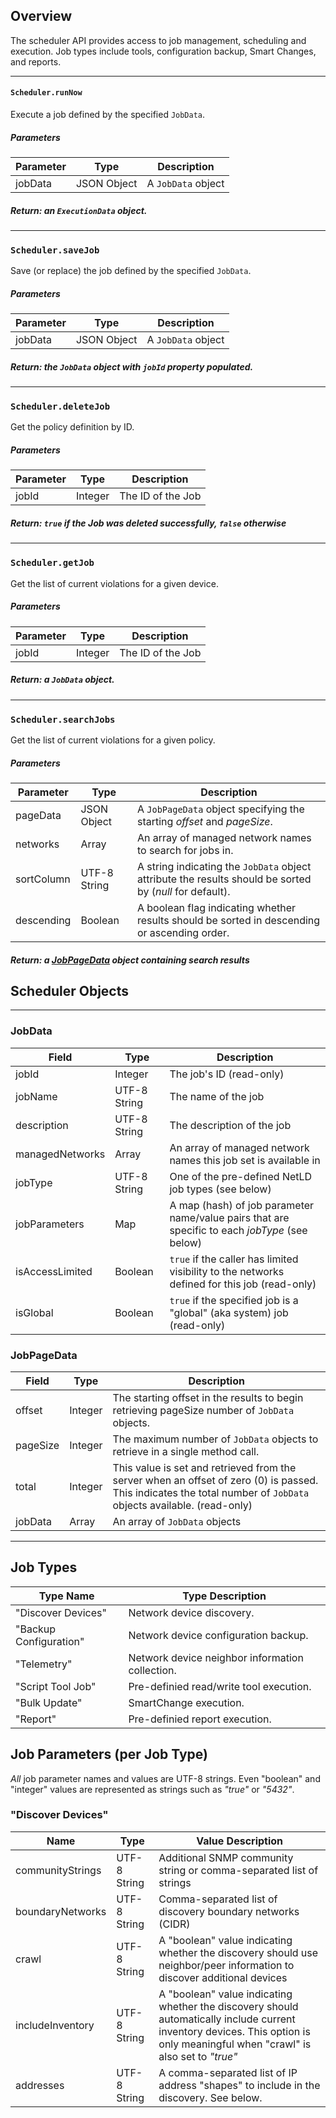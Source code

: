 ## Overview

The scheduler API provides access to job management, scheduling and execution.  Job types include tools, configuration backup,
Smart Changes, and reports.

-----------------------------------------------------------------------------------
#### ``Scheduler.runNow``
Execute a job defined by the specified ``JobData``.
##### Parameters
| Parameter | Type    | Description |
| --------- | ------- | ----------- |
| jobData   | JSON Object | A ``JobData`` object |

##### Return: an ``ExecutionData`` object.

<p class="vspacer"></p>

-----------------------------------------------------------------------------------
### ``Scheduler.saveJob``
Save (or replace) the job defined by the specified ``JobData``.
##### Parameters
| Parameter | Type         | Description |
| --------- | ------------ | ----------- |
| jobData   | JSON Object | A ``JobData`` object |

##### Return: the ``JobData`` object with ``jobId`` property populated.

<p class="vspacer"></p>

-----------------------------------------------------------------------------------
### ``Scheduler.deleteJob``
Get the policy definition by ID.
##### Parameters
| Parameter | Type    | Description |
| --------- | ------- | ----------- |
| jobId     | Integer | The ID of the Job |

##### Return: ``true`` if the Job was deleted successfully, ``false`` otherwise

<p class="vspacer"></p>

-----------------------------------------------------------------------------------
### ``Scheduler.getJob``
Get the list of current violations for a given device.
##### Parameters
| Parameter | Type         | Description |
| --------- | ------------ | ----------- |
| jobId     | Integer      | The ID of the Job |

##### Return: a ``JobData`` object.

<p class="vspacer"></p>

-----------------------------------------------------------------------------------
### ``Scheduler.searchJobs``
Get the list of current violations for a given policy.
##### Parameters
| Parameter | Type    | Description |
| --------- | ------- | ----------- |
| pageData  | JSON Object  | A ``JobPageData`` object specifying the starting *offset* and *pageSize*. |
| networks  | Array        | An array of managed network names to search for jobs in. |
| sortColumn  | UTF-8 String | A string indicating the ``JobData`` object attribute the results should be sorted by (*null* for default). |
| descending  | Boolean | A boolean flag indicating whether results should be sorted in descending or ascending order. |

##### Return: a [JobPageData](#JobPageData) object containing search results

<p class="vspacer"></p>

## Scheduler Objects

-----------------------------------------------------------------------------------
### JobData
| Field           | Type          | Description      |
| --------------- | ------------- | --------------   |
| jobId           | Integer       | The job's ID (read-only) |
| jobName         | UTF-8 String  | The name of the job |
| description     | UTF-8 String  | The description of the job |
| managedNetworks | Array         | An array of managed network names this job set is available in |
| jobType         | UTF-8 String  | One of the pre-defined NetLD job types (see below) |
| jobParameters   | Map           | A map (hash) of job parameter name/value pairs that are specific to each *jobType* (see below) |
| isAccessLimited | Boolean       | ``true`` if the caller has limited visibility to the networks defined for this job (read-only) |
| isGlobal        | Boolean       | ``true`` if the specified job is a "global" (aka system) job (read-only) |

### JobPageData
| Field            | Type         | Description      |
| ---------------- | ------------ | --------------   |
| offset           | Integer      | The starting offset in the results to begin retrieving pageSize number of ``JobData`` objects. |
| pageSize         | Integer      | The maximum number of ``JobData`` objects to retrieve in a single method call. |
| total            | Integer      | This value is set and retrieved from the server when an offset of zero (0) is passed. This indicates the total number of ``JobData`` objects available. (read-only) |
| jobData          | Array        | An array of ``JobData`` objects |


----------------------------------------------------------------------------------

## Job Types
| Type Name              | Type Description     |
| ---------------------- | -------------------  |
| "Discover Devices"     | Network device discovery. |
| "Backup Configuration" | Network device configuration backup. |
| "Telemetry"            | Network device neighbor information collection. |
| "Script Tool Job"      | Pre-definied read/write tool execution. |
| "Bulk Update"          | SmartChange execution. |
| "Report"               | Pre-definied report execution. |

## Job Parameters (per Job Type)

*All* job parameter names and values are UTF-8 strings.  Even "boolean" and "integer" values are represented as strings such as *"true"* or *"5432"*.

### "Discover Devices"
| Name             | Type           | Value Description      |
| ---------------- | -------------- | --------------------   |
| communityStrings | UTF-8 String   | Additional SNMP community string or comma-separated list of strings |
| boundaryNetworks | UTF-8 String   | Comma-separated list of discovery boundary networks (CIDR) |
| crawl            | UTF-8 String   | A "boolean" value indicating whether the discovery should use neighbor/peer information to discover additional devices |
| includeInventory | UTF-8 String   | A "boolean" value indicating whether the discovery should automatically include current inventory devices.  This option is only meaningful when "crawl" is also set to *"true"* |
| addresses        | UTF-8 String   | A comma-separated list of IP address "shapes" to include in the discovery.  See below. |

